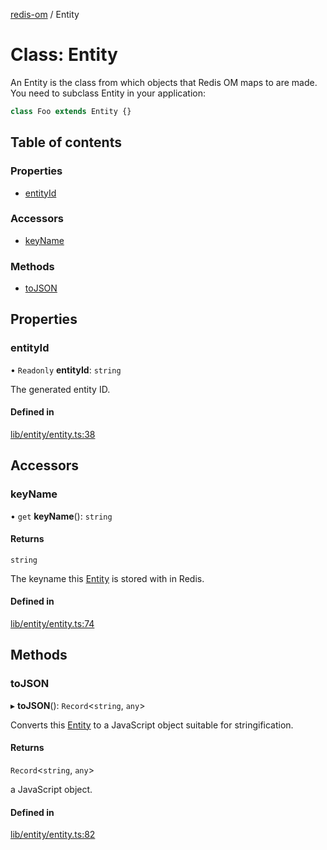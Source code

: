 [redis-om](../README.md) / Entity

# Class: Entity

An Entity is the class from which objects that Redis OM maps to are made. You need
to subclass Entity in your application:

```typescript
class Foo extends Entity {}
```

## Table of contents

### Properties

- [entityId](Entity.md#entityid)

### Accessors

- [keyName](Entity.md#keyname)

### Methods

- [toJSON](Entity.md#tojson)

## Properties

### entityId

• `Readonly` **entityId**: `string`

The generated entity ID.

#### Defined in

[lib/entity/entity.ts:38](https://github.com/redis/redis-om-node/blob/9268f6d/lib/entity/entity.ts#L38)

## Accessors

### keyName

• `get` **keyName**(): `string`

#### Returns

`string`

The keyname this [Entity](Entity.md) is stored with in Redis.

#### Defined in

[lib/entity/entity.ts:74](https://github.com/redis/redis-om-node/blob/9268f6d/lib/entity/entity.ts#L74)

## Methods

### toJSON

▸ **toJSON**(): `Record`<`string`, `any`\>

Converts this [Entity](Entity.md) to a JavaScript object suitable for stringification.

#### Returns

`Record`<`string`, `any`\>

a JavaScript object.

#### Defined in

[lib/entity/entity.ts:82](https://github.com/redis/redis-om-node/blob/9268f6d/lib/entity/entity.ts#L82)
